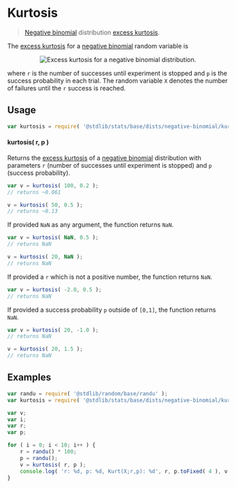 <!--

@license Apache-2.0

Copyright (c) 2018 The Stdlib Authors.

Licensed under the Apache License, Version 2.0 (the "License");
you may not use this file except in compliance with the License.
You may obtain a copy of the License at

   http://www.apache.org/licenses/LICENSE-2.0

Unless required by applicable law or agreed to in writing, software
distributed under the License is distributed on an "AS IS" BASIS,
WITHOUT WARRANTIES OR CONDITIONS OF ANY KIND, either express or implied.
See the License for the specific language governing permissions and
limitations under the License.

-->

# Kurtosis

> [Negative binomial][negative-binomial-distribution] distribution [excess kurtosis][kurtosis].

<!-- Section to include introductory text. Make sure to keep an empty line after the intro `section` element and another before the `/section` close. -->

<section class="intro">

The [excess kurtosis][kurtosis] for a [negative binomial][negative-binomial-distribution] random variable is

<!-- <equation class="equation" label="eq:negative_binomial_kurtosis" align="center" raw="\operatorname{Kurt}\left( X \right) = \frac{6}{r} + \frac{(1-p)^{2}}{pr}" alt="Excess kurtosis for a negative binomial distribution."> -->

<div class="equation" align="center" data-raw-text="\operatorname{Kurt}\left( X \right) = \frac{6}{r} + \frac{(1-p)^{2}}{pr}" data-equation="eq:negative_binomial_kurtosis">
    <img src="https://cdn.jsdelivr.net/gh/stdlib-js/stdlib@51534079fef45e990850102147e8945fb023d1d0/lib/node_modules/@stdlib/stats/base/dists/negative-binomial/kurtosis/docs/img/equation_negative_binomial_kurtosis.svg" alt="Excess kurtosis for a negative binomial distribution.">
    <br>
</div>

<!-- </equation> -->

where `r` is the number of successes until experiment is stopped and `p` is the success probability in each trial. The random variable `X` denotes the number of failures until the `r` success is reached. 

</section>

<!-- /.intro -->

<!-- Package usage documentation. -->

<section class="usage">

## Usage

```javascript
var kurtosis = require( '@stdlib/stats/base/dists/negative-binomial/kurtosis' );
```

#### kurtosis( r, p )

Returns the [excess kurtosis][kurtosis] of a [negative binomial][negative-binomial-distribution] distribution with parameters `r` (number of successes until experiment is stopped) and `p` (success probability).

```javascript
var v = kurtosis( 100, 0.2 );
// returns ~0.061

v = kurtosis( 50, 0.5 );
// returns ~0.13
```

If provided `NaN` as any argument, the function returns `NaN`.

```javascript
var v = kurtosis( NaN, 0.5 );
// returns NaN

v = kurtosis( 20, NaN );
// returns NaN
```

If provided a `r` which is not a positive number, the function returns `NaN`.

```javascript
var v = kurtosis( -2.0, 0.5 );
// returns NaN
```

If provided a success probability `p` outside of `[0,1]`, the function returns `NaN`.

```javascript
var v = kurtosis( 20, -1.0 );
// returns NaN

v = kurtosis( 20, 1.5 );
// returns NaN
```

</section>

<!-- /.usage -->

<!-- Package usage notes. Make sure to keep an empty line after the `section` element and another before the `/section` close. -->

<section class="notes">

</section>

<!-- /.notes -->

<!-- Package usage examples. -->

<section class="examples">

## Examples

<!-- eslint no-undef: "error" -->

```javascript
var randu = require( '@stdlib/random/base/randu' );
var kurtosis = require( '@stdlib/stats/base/dists/negative-binomial/kurtosis' );

var v;
var i;
var r;
var p;

for ( i = 0; i < 10; i++ ) {
    r = randu() * 100;
    p = randu();
    v = kurtosis( r, p );
    console.log( 'r: %d, p: %d, Kurt(X;r,p): %d', r, p.toFixed( 4 ), v.toFixed( 4 ) );
}
```

</section>

<!-- /.examples -->

<!-- Section to include cited references. If references are included, add a horizontal rule *before* the section. Make sure to keep an empty line after the `section` element and another before the `/section` close. -->

<section class="references">

</section>

<!-- /.references -->

<!-- Section for related `stdlib` packages. Do not manually edit this section, as it is automatically populated. -->

<section class="related">

</section>

<!-- /.related -->

<!-- Section for all links. Make sure to keep an empty line after the `section` element and another before the `/section` close. -->

<section class="links">

[negative-binomial-distribution]: https://en.wikipedia.org/wiki/Negative_binomial_distribution

[kurtosis]: https://en.wikipedia.org/wiki/Kurtosis

</section>

<!-- /.links -->
